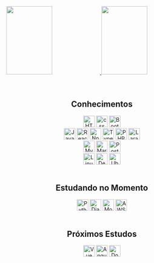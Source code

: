 <div class="div1">
   <a href="https://github.com/ErikSVieira">
      <img height="180rem" width="49%" src="https://github-readme-stats.vercel.app/api?username=ErikSVieira&theme=merko&show_icons=true"/>
      <img height="180rem" width="49%" src="https://github-readme-stats.vercel.app/api/top-langs/?username=ErikSVieira&layout=compact&langs_count=7&theme=merko"/>
   </a>
</div><!--div1-->
  
<div class="div2" align="center">
   <br>

   <div class="div3" style"display: inline_block">
      <br>
      <h2>Conhecimentos</h2>
      <img aling="center" alt="HTML" height="30" src="https://img.shields.io/badge/HTML5-323405?style=for-the-badge&logo=html5&logoColor=E34F26">
      <img aling="center" alt="css" height="30" src="https://img.shields.io/badge/CSS3-071D49?style=for-the-badge&logo=css3&logoColor=1572B6">
      <img aling="center" alt="Bootstrap" height="30" src="https://img.shields.io/badge/Bootstrap-41454A?style=for-the-badge&logo=bootstrap&logoColor=7952B3">
      <br>
      <img aling="center" alt="JavaScript" height="30" src="https://img.shields.io/badge/JavaScript-323330?style=for-the-badge&logo=javascript&logoColor=F7DF1E">
      <img aling="center" alt="React" height="30" src="https://img.shields.io/badge/React-20232A?style=for-the-badge&logo=react&logoColor=61DAFB">
      <img aling="center" alt="Node.JS" height="30" src="https://img.shields.io/badge/Node.js-004000?style=for-the-badge&logo=node.js&logoColor=339933">
      <img aling="center" alt="Typescript" height="30" src="https://img.shields.io/badge/Typescript-002FC7?style=for-the-badge&logo=typescript&logoColor=3178C6">
      <img aling="center" alt="PHP" height="30" src="https://img.shields.io/badge/PHP-740BB4?style=for-the-badge&logo=php&logoColor=777BB4">
      <img aling="center" alt="Laravel 8" height="30" src="https://img.shields.io/badge/Laravel%208-FF2D20?style=for-the-badge&logo=laravel&logoColor=white">
      <br>
      <img aling="center" alt="MySQL" height="30" src="https://img.shields.io/badge/MySQL-4479A1?style=for-the-badge&logo=mysql&logoColor=white">
      <img aling="center" alt="MariaDB" height="30" src="https://img.shields.io/badge/MariaDB-1572B6?style=for-the-badge&logo=mariadb&logoColor=003545">
      <img aling="center" alt="PostgreSQL" height="30" src="https://img.shields.io/badge/PostgreSQL-003545?style=for-the-badge&logo=postgresql&logoColor=4169E1">
      <br>
      <img aling="center" alt="Linux" height="30" src="https://img.shields.io/badge/Linux-E95420?style=for-the-badge&logo=linux&logoColor=FCC624">
      <img aling="center" alt="Debian" height="30" src="https://img.shields.io/badge/Debian-323405?style=for-the-badge&logo=debian&logoColor=A81D33">
      <img aling="center" alt="Ubuntu" height="30" src="https://img.shields.io/badge/Ubuntu-FCC624?style=for-the-badge&logo=ubuntu&logoColor=E95420">

   </div><!--div3-->

   <div class="div4" style"display: inline_block">
      <br>
      <h2>Estudando no Momento</h2>
      <img aling="center" alt="Python" height="30" src="https://img.shields.io/badge/Python-092E20?style=for-the-badge&logo=python&logoColor=3776AB">
      <img aling="center" alt="Django" height="30" src="https://img.shields.io/badge/Django-3776AB?style=for-the-badge&logo=django&logoColor=092E20">
      <img aling="center" alt="MongoDB" height="30" src="https://img.shields.io/badge/MongoDB-DDE072?style=for-the-badge&logo=mongodb&logoColor=47A248">
      <img aling="center" alt="AWS" height="30" src="https://img.shields.io/badge/Amazon_AWS-527FFF?style=for-the-badge&logo=amazon-aws&logoColor=232F3E">
   </div><!--div4-->

   <div class="div5" style"display: inline_block">
      <br>
      <h2>Próximos Estudos</h2>
      <img aling="center" alt="Vue" height="30" src="https://img.shields.io/badge/Vue.js-35495E?style=for-the-badge&logo=vue.js&logoColor=4FC08D">
      <img aling="center" alt="Angular" height="30" src="https://img.shields.io/badge/Angular-B5319D?style=for-the-badge&logo=angular&logoColor=DD0031">
      <img aling="center" alt="Docker" height="30" src="https://img.shields.io/badge/Docker-6933FF?style=for-the-badge&logo=docker&logoColor=2496ED">
      <br>
      <br>
   </div><!--div5-->

</div><!--div2-->

<!-- ![Snake animation](https://github.com/ErikSVieira/ErikSVieira/blob/output/github-contribution-grid-snake.svg) -->

<!-- ### Hi there 👋 -->

<!--
**ErikSVieira/ErikSVieira** is a ✨ _special_ ✨ repository because its `README.md` (this file) appears on your GitHub profile.

Here are some ideas to get you started:

- 🔭 I’m currently working on ...
- 🌱 I’m currently learning ...
- 👯 I’m looking to collaborate on ...
- 🤔 I’m looking for help with ...
- 💬 Ask me about ...
- 📫 How to reach me: ...
- 😄 Pronouns: ...
- ⚡ Fun fact: ...
-->
